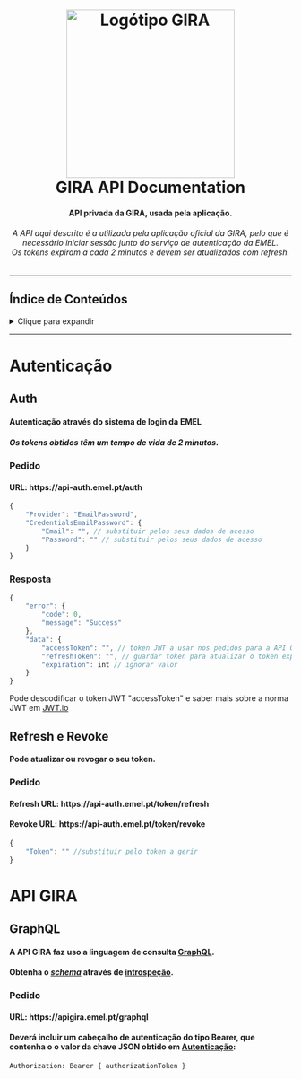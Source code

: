 <h1 align="center">
  <a name="logo" href="https://www.gira-bicicletasdelisboa.pt/">
    <img src="https://www.gira-bicicletasdelisboa.pt/wp-content/themes/gira/resources/assets/images/logo_gira.svg" alt="Logótipo GIRA" width="300">
  </a>
  <br>
  GIRA API Documentation
</h1>

<h4 align="center">API privada da GIRA, usada pela aplicação.</h4>
<h6 align="center">A API aqui descrita é a utilizada pela aplicação oficial da GIRA, pelo que é necessário iniciar sessão junto do serviço de autenticação da EMEL.<br>Os tokens expiram a cada 2 minutos e devem ser atualizados com refresh.</h6>
<hr>

## Índice de Conteúdos
<details>
<summary>Clique para expandir</summary>

- [Autenticação](#auth)
  * [Auth](#auth-init)
  * [Refresh e Revoke](#auth-refrev)
- [API GIRA](#gira-api)
  * [Pedido](#gira-api-req)

</details>

<hr>
<h1 id="auth">Autenticação</h1>
<h2 id="auth-init">Auth</h2>
<h4>Autenticação através do sistema de login da EMEL</h4>
<h5>Os tokens obtidos têm um tempo de vida de 2 minutos.</h5>

<h3 id="auth-init-req">Pedido</h3>
<h4>URL: https://api-auth.emel.pt/auth</h4>

```javascript
{
    "Provider": "EmailPassword",
    "CredentialsEmailPassword": {
        "Email": "", // substituir pelos seus dados de acesso
        "Password": "" // substituir pelos seus dados de acesso
    }
}
```
<h3 id="auth-init-res">Resposta</h3>

```javascript
{
    "error": {
        "code": 0,
        "message": "Success"
    },
    "data": {
        "accessToken": "", // token JWT a usar nos pedidos para a API GIRA, expira 2 minutos após gerado
        "refreshToken": "", // guardar token para atualizar o token expirado
        "expiration": int // ignorar valor
    } 
}
```

<p>Pode descodificar o token JWT "accessToken" e saber mais sobre a norma JWT em <a href="https://jwt.io/">JWT.io</a>

<h2 id="auth-refrev">Refresh e Revoke</h2>
<h4>Pode atualizar ou revogar o seu token.</h4> 

<h3 id="auth-refrev-req">Pedido</h3>
<h4>Refresh URL: https://api-auth.emel.pt/token/refresh</h4>
<h4>Revoke URL: https://api-auth.emel.pt/token/revoke</h4>

```javascript
{
    "Token": "" //substituir pelo token a gerir
}
```  

<h1 id="gira-api">API GIRA</h1>
<h2>GraphQL</h2>
<h4>A API GIRA faz uso a linguagem de consulta <a href="https://graphql.org/">GraphQL</a>.</h4>
<h4>Obtenha o <i><a href="https://graphql.org/learn/schema/">schema</a></i> através de <a href="https://graphql.org/learn/introspection/">introspeção</a>.</h4> 

<h3 id="gira-api-req">Pedido</h3>
<h4>URL: https://apigira.emel.pt/graphql</h4>
<h4>Deverá incluir um cabeçalho de autenticação do tipo Bearer, que contenha o o valor da chave JSON obtido em <a href="#auth">Autenticação</a>:</h4>

```
Authorization: Bearer { authorizationToken }
```

